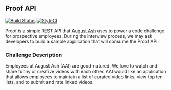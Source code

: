 ## Proof API

<a href="https://travis-ci.org/austintoddj/proof"><img src="https://travis-ci.org/austintoddj/proof.svg?branch=master" alt="Build Status"></a>
<a href="https://styleci.io/repos/88316171"><img src="https://styleci.io/repos/88316171/shield?style=flat&branch=master" alt="StyleCI"></a>

Proof is a simple REST API that [August Ash](https://www.augustash.com) uses to power a code challenge for prospective employees. During the interview process, we may ask developers to build a sample application that will consume the Proof API.

### Challenge Description

Employees at August Ash (AAI) are good-natured. We love to watch and share funny or creative videos with each other. AAI would like an application that allows employees to maintain a list of curated video links, view top ten lists, and to submit and rate linked videos.